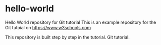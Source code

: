 # hello-world
Hello World repository for Git tutorial
This is an example repository for the Git tutoial on https://www.w3schools.com

This repository is built step by step in the tutorial. 
Git tutorial.
